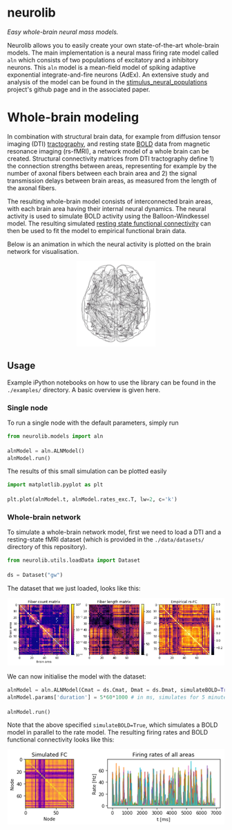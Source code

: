 # neurolib
*Easy whole-brain neural mass models.*

Neurolib allows you to easily create your own state-of-the-art whole-brain models. The main implementation is a neural mass firing rate model called `aln` which consists of two populations of excitatory and a inhibitory neurons. This `aln` model is a mean-field model of spiking adaptive exponential integrate-and-fire neurons (AdEx). An extensive study and analysis of the model can be found in the [stimulus\_neural\_populations](https://github.com/caglarcakan/stimulus_neural_populations) project's github page and in the associated paper.

# Whole-brain modeling

In combination with structural brain data, for example from diffusion tensor imaging (DTI) [tractography](https://en.wikipedia.org/wiki/Tractography), and resting state [BOLD](https://en.wikipedia.org/wiki/Blood-oxygen-level-dependent_imaging) data from magnetic resonance imaging (rs-fMRI), a network model of a whole brain can be created. Structural connectivity matrices from DTI tractography define 1) the connection strengths between areas, representing for example by the number of axonal fibers between each brain area and 2) the signal transmission delays between brain areas, as measured from the length of the axonal fibers. 

The resulting whole-brain model consists of interconnected brain areas, with each brain area having their internal neural dynamics. The neural activity is used to simulate BOLD activity using the Balloon-Windkessel model. The resulting simulated [resting state functional connectivity](https://en.wikipedia.org/wiki/Resting_state_fMRI#Functional) can then be used to fit the model to empirical functional brain data. 

Below is an animation in which the neural activity is plotted on the brain network for visualisation.

<p align="center">
  <img src="resources/brain_slow_waves_small.gif">
</p>

## Usage
Example iPython notebooks on how to use the library can be found in the `./examples/` directory. A basic overview is given here. 

### Single node
To run a single node with the default parameters, simply run

```python
from neurolib.models import aln

alnModel = aln.ALNModel()
alnModel.run()
```

The results of this small simulation can be plotted easily

```python
import matplotlib.pyplot as plt

plt.plot(alnModel.t, alnModel.rates_exc.T, lw=2, c='k')

```

### Whole-brain network

To simulate a whole-brain network model, first we need to load a DTI and a resting-state fMRI dataset (which is provided in the `./data/datasets/` directory of this repository).

```python
from neurolib.utils.loadData import Dataset

ds = Dataset("gw")
```
The dataset that we just loaded, looks like this:

<p align="center">
  <img src="resources/gw_data.png">
</p>

We can now initialise the model with the dataset:

```python
alnModel = aln.ALNModel(Cmat = ds.Cmat, Dmat = ds.Dmat, simulateBOLD=True)
alnModel.params['duration'] = 5*60*1000 # in ms, simulates for 5 minutes

alnModel.run()
```
Note that the above specified `simulateBOLD=True`, which simulates a BOLD model in parallel to the rate model. The resulting firing rates and BOLD functional connectivity looks like this:
<p align="center">
  <img src="resources/gw_simulated.png">
</p>

